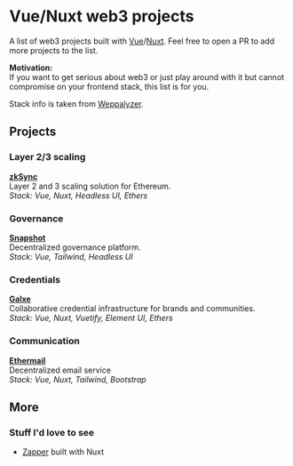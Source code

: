 # Vue/Nuxt web3 projects

A list of web3 projects built with [Vue](https://vuejs.org/)/[Nuxt](https://nuxtjs.org/). Feel free to open a PR to add more projects to the list.

**Motivation:**  
If you want to get serious about web3 or just play around with it but cannot compromise on your frontend stack, this list is for you.

Stack info is taken from [Weppalyzer](https://www.wappalyzer.com/).

## Projects

### Layer 2/3 scaling

**[zkSync](https://zksync.io)**  
Layer 2 and 3 scaling solution for Ethereum.  
_Stack: Vue, Nuxt, Headless UI, Ethers_

### Governance

**[Snapshot](https://snapshot.org/)**  
Decentralized governance platform.  
_Stack: Vue, Tailwind, Headless UI_

### Credentials

**[Galxe](https://galxe.com)**  
Collaborative credential infrastructure for brands and communities.  
_Stack: Vue, Nuxt, Vuetify, Element UI, Ethers_

### Communication

**[Ethermail](https://ethermail.io/)**  
Decentralized email service  
_Stack: Vue, Nuxt, Tailwind, Bootstrap_

## More
 
### Stuff I'd love to see

-  [Zapper](https://zapper.fi/) built with Nuxt
